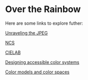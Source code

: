 # Over the Rainbow

Here are some links to explore futher:

[Unraveling
the JPEG](https://parametric.press/issue-01/unraveling-the-jpeg/)

[NCS](https://en.wikipedia.org/wiki/Natural_Color_System)

[CIELAB](https://en.wikipedia.org/wiki/CIELAB_color_space)

[Designing accessible color systems](https://stripe.com/blog/accessible-color-systems)

[Color models and color spaces](https://programmingdesignsystems.com/color/color-models-and-color-spaces/index.html)